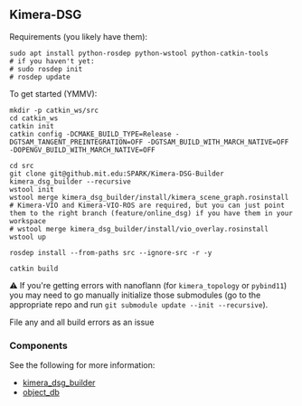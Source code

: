 ## Kimera-DSG

Requirements (you likely have them):

```
sudo apt install python-rosdep python-wstool python-catkin-tools
# if you haven't yet:
# sudo rosdep init
# rosdep update
```

To get started (YMMV):

```
mkdir -p catkin_ws/src
cd catkin_ws
catkin init
catkin config -DCMAKE_BUILD_TYPE=Release -DGTSAM_TANGENT_PREINTEGRATION=OFF -DGTSAM_BUILD_WITH_MARCH_NATIVE=OFF -DOPENGV_BUILD_WITH_MARCH_NATIVE=OFF

cd src
git clone git@github.mit.edu:SPARK/Kimera-DSG-Builder kimera_dsg_builder --recursive
wstool init
wstool merge kimera_dsg_builder/install/kimera_scene_graph.rosinstall
# Kimera-VIO and Kimera-VIO-ROS are required, but you can just point them to the right branch (feature/online_dsg) if you have them in your workspace
# wstool merge kimera_dsg_builder/install/vio_overlay.rosinstall
wstool up

rosdep install --from-paths src --ignore-src -r -y

catkin build
```

:warning: If you're getting errors with nanoflann (for `kimera_topology` or `pybind11`) you may need to go manually initialize those submodules (go to the appropriate repo and run `git submodule update --init --recursive`).

File any and all build errors as an issue

### Components

See the following for more information:
  - [kimera_dsg_builder](kimera_dsg_builder/README.md)
  - [object_db](object_db/README.md)

